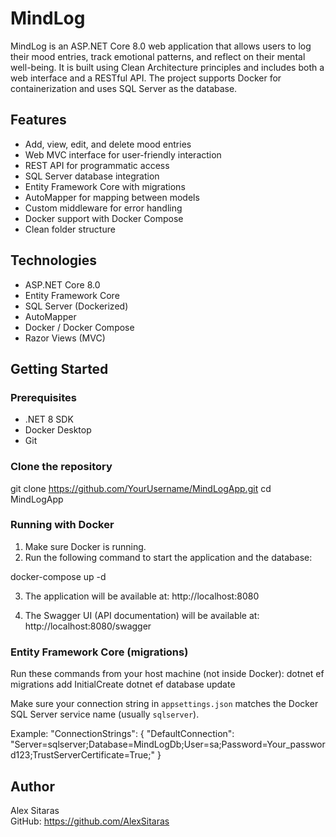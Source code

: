 # MindLog

MindLog is an ASP.NET Core 8.0 web application that allows users to log their mood entries, track emotional patterns, and reflect on their mental well-being. It is built using Clean Architecture principles and includes both a web interface and a RESTful API. The project supports Docker for containerization and uses SQL Server as the database.

## Features

- Add, view, edit, and delete mood entries
- Web MVC interface for user-friendly interaction
- REST API for programmatic access
- SQL Server database integration
- Entity Framework Core with migrations
- AutoMapper for mapping between models
- Custom middleware for error handling
- Docker support with Docker Compose
- Clean folder structure

## Technologies

- ASP.NET Core 8.0
- Entity Framework Core
- SQL Server (Dockerized)
- AutoMapper
- Docker / Docker Compose
- Razor Views (MVC)

## Getting Started

### Prerequisites

- .NET 8 SDK
- Docker Desktop
- Git

### Clone the repository
git clone https://github.com/YourUsername/MindLogApp.git
cd MindLogApp


### Running with Docker

1. Make sure Docker is running.
2. Run the following command to start the application and the database:

docker-compose up -d

3. The application will be available at: http://localhost:8080


4. The Swagger UI (API documentation) will be available at: http://localhost:8080/swagger

### Entity Framework Core (migrations)

Run these commands from your host machine (not inside Docker):
dotnet ef migrations add InitialCreate
dotnet ef database update

Make sure your connection string in `appsettings.json` matches the Docker SQL Server service name (usually `sqlserver`).

Example:
"ConnectionStrings": {
"DefaultConnection": "Server=sqlserver;Database=MindLogDb;User=sa;Password=Your_password123;TrustServerCertificate=True;"
}


## Author

Alex Sitaras  
GitHub: https://github.com/AlexSitaras



